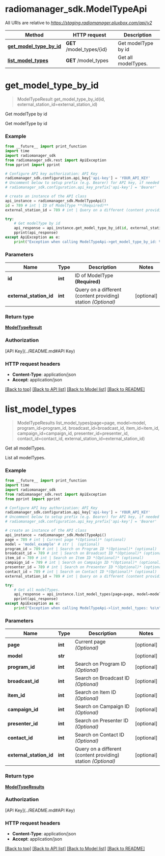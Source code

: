 # radiomanager_sdk.ModelTypeApi

All URIs are relative to *https://staging.radiomanager.pluxbox.com/api/v2*

Method | HTTP request | Description
------------- | ------------- | -------------
[**get_model_type_by_id**](ModelTypeApi.md#get_model_type_by_id) | **GET** /model_types/{id} | Get modelType by id
[**list_model_types**](ModelTypeApi.md#list_model_types) | **GET** /model_types | Get all modelTypes.


# **get_model_type_by_id**
> ModelTypeResult get_model_type_by_id(id, external_station_id=external_station_id)

Get modelType by id

Get modelType by id

### Example 
```python
from __future__ import print_function
import time
import radiomanager_sdk
from radiomanager_sdk.rest import ApiException
from pprint import pprint

# Configure API key authorization: API Key
radiomanager_sdk.configuration.api_key['api-key'] = 'YOUR_API_KEY'
# Uncomment below to setup prefix (e.g. Bearer) for API key, if needed
# radiomanager_sdk.configuration.api_key_prefix['api-key'] = 'Bearer'

# create an instance of the API class
api_instance = radiomanager_sdk.ModelTypeApi()
id = 789 # int | ID of ModelType **(Required)**
external_station_id = 789 # int | Query on a different (content providing) station *(Optional)* (optional)

try: 
    # Get modelType by id
    api_response = api_instance.get_model_type_by_id(id, external_station_id=external_station_id)
    pprint(api_response)
except ApiException as e:
    print("Exception when calling ModelTypeApi->get_model_type_by_id: %s\n" % e)
```

### Parameters

Name | Type | Description  | Notes
------------- | ------------- | ------------- | -------------
 **id** | **int**| ID of ModelType **(Required)** | 
 **external_station_id** | **int**| Query on a different (content providing) station *(Optional)* | [optional] 

### Return type

[**ModelTypeResult**](ModelTypeResult.md)

### Authorization

[API Key](../README.md#API Key)

### HTTP request headers

 - **Content-Type**: application/json
 - **Accept**: application/json

[[Back to top]](#) [[Back to API list]](../README.md#documentation-for-api-endpoints) [[Back to Model list]](../README.md#documentation-for-models) [[Back to README]](../README.md)

# **list_model_types**
> ModelTypeResults list_model_types(page=page, model=model, program_id=program_id, broadcast_id=broadcast_id, item_id=item_id, campaign_id=campaign_id, presenter_id=presenter_id, contact_id=contact_id, external_station_id=external_station_id)

Get all modelTypes.

List all modelTypes.

### Example 
```python
from __future__ import print_function
import time
import radiomanager_sdk
from radiomanager_sdk.rest import ApiException
from pprint import pprint

# Configure API key authorization: API Key
radiomanager_sdk.configuration.api_key['api-key'] = 'YOUR_API_KEY'
# Uncomment below to setup prefix (e.g. Bearer) for API key, if needed
# radiomanager_sdk.configuration.api_key_prefix['api-key'] = 'Bearer'

# create an instance of the API class
api_instance = radiomanager_sdk.ModelTypeApi()
page = 789 # int | Current page *(Optional)* (optional)
model = 'model_example' # str |  (optional)
program_id = 789 # int | Search on Program ID *(Optional)* (optional)
broadcast_id = 789 # int | Search on Broadcast ID *(Optional)* (optional)
item_id = 789 # int | Search on Item ID *(Optional)* (optional)
campaign_id = 789 # int | Search on Campaign ID *(Optional)* (optional)
presenter_id = 789 # int | Search on Presenter ID *(Optional)* (optional)
contact_id = 789 # int | Search on Contact ID *(Optional)* (optional)
external_station_id = 789 # int | Query on a different (content providing) station *(Optional)* (optional)

try: 
    # Get all modelTypes.
    api_response = api_instance.list_model_types(page=page, model=model, program_id=program_id, broadcast_id=broadcast_id, item_id=item_id, campaign_id=campaign_id, presenter_id=presenter_id, contact_id=contact_id, external_station_id=external_station_id)
    pprint(api_response)
except ApiException as e:
    print("Exception when calling ModelTypeApi->list_model_types: %s\n" % e)
```

### Parameters

Name | Type | Description  | Notes
------------- | ------------- | ------------- | -------------
 **page** | **int**| Current page *(Optional)* | [optional] 
 **model** | **str**|  | [optional] 
 **program_id** | **int**| Search on Program ID *(Optional)* | [optional] 
 **broadcast_id** | **int**| Search on Broadcast ID *(Optional)* | [optional] 
 **item_id** | **int**| Search on Item ID *(Optional)* | [optional] 
 **campaign_id** | **int**| Search on Campaign ID *(Optional)* | [optional] 
 **presenter_id** | **int**| Search on Presenter ID *(Optional)* | [optional] 
 **contact_id** | **int**| Search on Contact ID *(Optional)* | [optional] 
 **external_station_id** | **int**| Query on a different (content providing) station *(Optional)* | [optional] 

### Return type

[**ModelTypeResults**](ModelTypeResults.md)

### Authorization

[API Key](../README.md#API Key)

### HTTP request headers

 - **Content-Type**: application/json
 - **Accept**: application/json

[[Back to top]](#) [[Back to API list]](../README.md#documentation-for-api-endpoints) [[Back to Model list]](../README.md#documentation-for-models) [[Back to README]](../README.md)


